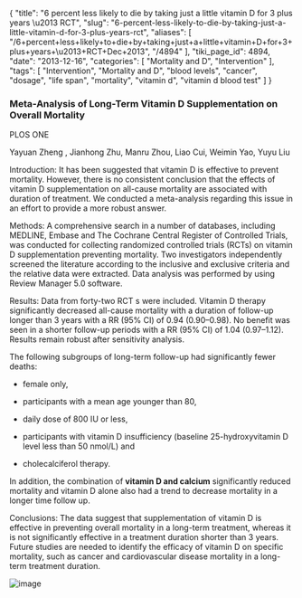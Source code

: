 {
    "title": "6 percent less likely to die by taking just a little vitamin D for 3 plus years \u2013 RCT",
    "slug": "6-percent-less-likely-to-die-by-taking-just-a-little-vitamin-d-for-3-plus-years-rct",
    "aliases": [
        "/6+percent+less+likely+to+die+by+taking+just+a+little+vitamin+D+for+3+plus+years+\u2013+RCT+Dec+2013",
        "/4894"
    ],
    "tiki_page_id": 4894,
    "date": "2013-12-16",
    "categories": [
        "Mortality and D",
        "Intervention"
    ],
    "tags": [
        "Intervention",
        "Mortality and D",
        "blood levels",
        "cancer",
        "dosage",
        "life span",
        "mortality",
        "vitamin d",
        "vitamin d blood test"
    ]
}


### Meta-Analysis of Long-Term Vitamin D Supplementation on Overall Mortality

PLOS ONE

Yayuan Zheng ,    Jianhong Zhu,     Manru Zhou,    Liao Cui,    Weimin Yao,     Yuyu Liu

Introduction: It has been suggested that vitamin D is effective to prevent mortality. However, there is no consistent conclusion that the effects of vitamin D supplementation on all-cause mortality are associated with duration of treatment. We conducted a meta-analysis regarding this issue in an effort to provide a more robust answer.

Methods: A comprehensive search in a number of databases, including MEDLINE, Embase and The Cochrane Central Register of Controlled Trials, was conducted for collecting randomized controlled trials (RCTs) on vitamin D supplementation preventing mortality. Two investigators independently screened the literature according to the inclusive and exclusive criteria and the relative data were extracted. Data analysis was performed by using Review Manager 5.0 software.

Results: Data from forty-two RCT s were included. Vitamin D therapy significantly decreased all-cause mortality with a duration of follow-up longer than 3 years with a RR (95% CI) of 0.94 (0.90–0.98). No benefit was seen in a shorter follow-up periods with a RR (95% CI) of 1.04 (0.97–1.12). Results remain robust after sensitivity analysis. 

The following subgroups of long-term follow-up had significantly fewer deaths: 

* female only, 

* participants with a mean age younger than 80, 

* daily dose of 800 IU or less, 

* participants with vitamin D insufficiency (baseline 25-hydroxyvitamin D level less than 50 nmol/L) and 

* cholecalciferol therapy. 

In addition, the combination of  **vitamin D and calcium**  significantly reduced mortality and vitamin D alone also had a trend to decrease mortality in a longer time follow up.

Conclusions: The data suggest that supplementation of vitamin D is effective in preventing overall mortality in a long-term treatment, whereas it is not significantly effective in a treatment duration shorter than 3 years. Future studies are needed to identify the efficacy of vitamin D on specific mortality, such as cancer and cardiovascular disease mortality in a long-term treatment duration.

<img src="https://d1bk1kqxc0sym.cloudfront.net/attachments/jpeg/mortality-over-3-year.jpg" alt="image">
